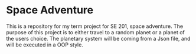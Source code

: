 # Space Adventure

This is a repository for my term project for SE 201, space adventure. The purpose of this project
is to either travel to a random planet or a planet of the users choice. The planetary system will be
coming from a Json file, and will be executed in a OOP style.

